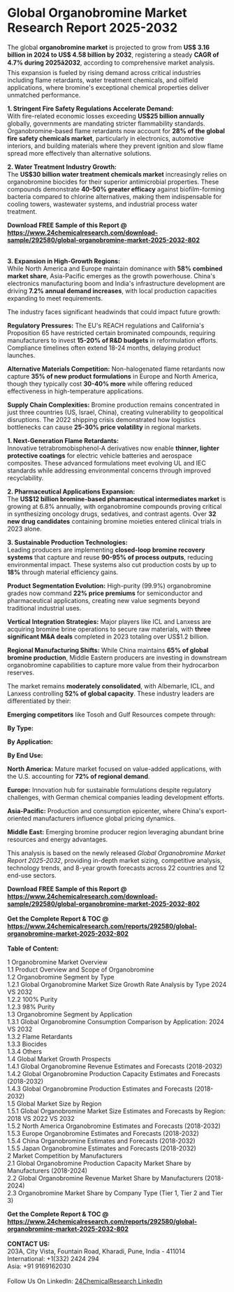 <h1>Global Organobromine Market Research Report 2025-2032</h1><p>The global <strong>organobromine market</strong> is projected to grow from <strong>US$ 3.16 billion in 2024 to US$ 4.58 billion by 2032</strong>, registering a steady <strong>CAGR of 4.7% during 2025â2032</strong>, according to comprehensive market analysis. This expansion is fueled by rising demand across critical industries including flame retardants, water treatment chemicals, and oilfield applications, where bromine's exceptional chemical properties deliver unmatched performance.</p><p><strong>1. Stringent Fire Safety Regulations Accelerate Demand:</strong><br>
With fire-related economic losses exceeding <strong>US$25 billion annually</strong> globally, governments are mandating stricter flammability standards. Organobromine-based flame retardants now account for <strong>28% of the global fire safety chemicals market</strong>, particularly in electronics, automotive interiors, and building materials where they prevent ignition and slow flame spread more effectively than alternative solutions.</p><p><strong>2. Water Treatment Industry Growth:</strong><br>
The <strong>US$30 billion water treatment chemicals market</strong> increasingly relies on organobromine biocides for their superior antimicrobial properties. These compounds demonstrate <strong>40-50% greater efficacy</strong> against biofilm-forming bacteria compared to chlorine alternatives, making them indispensable for cooling towers, wastewater systems, and industrial process water treatment.</p><div><b>Download FREE Sample of this Report @ 
            <a href="https://www.24chemicalresearch.com/download-sample/292580/global-organobromine-market-2025-2032-802">
            https://www.24chemicalresearch.com/download-sample/292580/global-organobromine-market-2025-2032-802</a></b></div><br><p><strong>3. Expansion in High-Growth Regions:</strong><br>
While North America and Europe maintain dominance with <strong>58% combined market share</strong>, Asia-Pacific emerges as the growth powerhouse. China's electronics manufacturing boom and India's infrastructure development are driving <strong>7.2% annual demand increases</strong>, with local production capacities expanding to meet requirements.</p><p>The industry faces significant headwinds that could impact future growth:</p><p><strong>Regulatory Pressures:</strong> The EU's REACH regulations and California's Proposition 65 have restricted certain brominated compounds, requiring manufacturers to invest <strong>15-20% of R&amp;D budgets</strong> in reformulation efforts. Compliance timelines often extend 18-24 months, delaying product launches.</p><p><strong>Alternative Materials Competition:</strong> Non-halogenated flame retardants now capture <strong>35% of new product formulations</strong> in Europe and North America, though they typically cost <strong>30-40% more</strong> while offering reduced effectiveness in high-temperature applications.</p><p><strong>Supply Chain Complexities:</strong> Bromine production remains concentrated in just three countries (US, Israel, China), creating vulnerability to geopolitical disruptions. The 2022 shipping crisis demonstrated how logistics bottlenecks can cause <strong>25-30% price volatility</strong> in regional markets.</p><p><strong>1. Next-Generation Flame Retardants:</strong><br>
Innovative tetrabromobisphenol-A derivatives now enable <strong>thinner, lighter protective coatings</strong> for electric vehicle batteries and aerospace composites. These advanced formulations meet evolving UL and IEC standards while addressing environmental concerns through improved recyclability.</p><p><strong>2. Pharmaceutical Applications Expansion:</strong><br>
The <strong>US$12 billion bromine-based pharmaceutical intermediates market</strong> is growing at 6.8% annually, with organobromine compounds proving critical in synthesizing oncology drugs, sedatives, and contrast agents. Over <strong>32 new drug candidates</strong> containing bromine moieties entered clinical trials in 2023 alone.</p><p><strong>3. Sustainable Production Technologies:</strong><br>
Leading producers are implementing <strong>closed-loop bromine recovery systems</strong> that capture and reuse <strong>90-95% of process outputs</strong>, reducing environmental impact. These systems also cut production costs by up to <strong>18%</strong> through material efficiency gains.</p><p><strong>Product Segmentation Evolution:</strong> High-purity (99.9%) organobromine grades now command <strong>22% price premiums</strong> for semiconductor and pharmaceutical applications, creating new value segments beyond traditional industrial uses.</p><p><strong>Vertical Integration Strategies:</strong> Major players like ICL and Lanxess are acquiring bromine brine operations to secure raw materials, with <strong>three significant M&amp;A deals</strong> completed in 2023 totaling over US$1.2 billion.</p><p><strong>Regional Manufacturing Shifts:</strong> While China maintains <strong>65% of global bromine production</strong>, Middle Eastern producers are investing in downstream organobromine capabilities to capture more value from their hydrocarbon reserves.</p><p>The market remains <strong>moderately consolidated</strong>, with Albemarle, ICL, and Lanxess controlling <strong>52% of global capacity</strong>. These industry leaders are differentiated by their:</p><p><strong>Emerging competitors</strong> like Tosoh and Gulf Resources compete through:</p><p><strong>By Type:</strong></p><p><strong>By Application:</strong></p><p><strong>By End Use:</strong></p><p><strong>North America:</strong> Mature market focused on value-added applications, with the U.S. accounting for <strong>72% of regional demand</strong>.</p><p><strong>Europe:</strong> Innovation hub for sustainable formulations despite regulatory challenges, with German chemical companies leading development efforts.</p><p><strong>Asia-Pacific:</strong> Production and consumption epicenter, where China's export-oriented manufacturers influence global pricing dynamics.</p><p><strong>Middle East:</strong> Emerging bromine producer region leveraging abundant brine resources and energy advantages.</p><p>This analysis is based on the newly released <em>Global Organobromine Market Report 2025-2032</em>, providing in-depth market sizing, competitive analysis, technology trends, and 8-year growth forecasts across 22 countries and 12 end-use sectors.</p><div><b>Download FREE Sample of this Report @ 
            <a href="https://www.24chemicalresearch.com/download-sample/292580/global-organobromine-market-2025-2032-802">
            https://www.24chemicalresearch.com/download-sample/292580/global-organobromine-market-2025-2032-802</a></b></div><br><div><b>Get the Complete Report & TOC @ 
            <a href="https://www.24chemicalresearch.com/reports/292580/global-organobromine-market-2025-2032-802">
            https://www.24chemicalresearch.com/reports/292580/global-organobromine-market-2025-2032-802</a></b></div><br>
            <b>Table of Content:</b><p>1 Organobromine Market Overview<br />
    1.1 Product Overview and Scope of Organobromine<br />
    1.2 Organobromine Segment by Type<br />
        1.2.1 Global Organobromine Market Size Growth Rate Analysis by Type 2024 VS 2032<br />
        1.2.2 100% Purity<br />
        1.2.3 98% Purity<br />
    1.3 Organobromine Segment by Application<br />
        1.3.1 Global Organobromine Consumption Comparison by Application: 2024 VS 2032<br />
        1.3.2 Flame Retardants<br />
        1.3.3 Biocides<br />
        1.3.4 Others<br />
    1.4 Global Market Growth Prospects<br />
        1.4.1 Global Organobromine Revenue Estimates and Forecasts (2018-2032)<br />
        1.4.2 Global Organobromine Production Capacity Estimates and Forecasts (2018-2032)<br />
        1.4.3 Global Organobromine Production Estimates and Forecasts (2018-2032)<br />
    1.5 Global Market Size by Region<br />
        1.5.1 Global Organobromine Market Size Estimates and Forecasts by Region: 2018 VS 2022 VS 2032<br />
        1.5.2 North America Organobromine Estimates and Forecasts (2018-2032)<br />
        1.5.3 Europe Organobromine Estimates and Forecasts (2018-2032)<br />
        1.5.4 China Organobromine Estimates and Forecasts (2018-2032)<br />
        1.5.5 Japan Organobromine Estimates and Forecasts (2018-2032)<br />
2 Market Competition by Manufacturers<br />
    2.1 Global Organobromine Production Capacity Market Share by Manufacturers (2018-2024)<br />
    2.2 Global Organobromine Revenue Market Share by Manufacturers (2018-2024)<br />
    2.3 Organobromine Market Share by Company Type (Tier 1, Tier 2 and Tier 3)<br /></p><div><b>Get the Complete Report & TOC @ 
            <a href="https://www.24chemicalresearch.com/reports/292580/global-organobromine-market-2025-2032-802">
            https://www.24chemicalresearch.com/reports/292580/global-organobromine-market-2025-2032-802</a></b></div><br><b>CONTACT US:</b><br>
            203A, City Vista, Fountain Road, Kharadi, Pune, India - 411014<br>
            International: +1(332) 2424 294<br>
            Asia: +91 9169162030 <br><br>
            Follow Us On LinkedIn: <a href="https://www.linkedin.com/company/24chemicalresearch/">24ChemicalResearch LinkedIn</a>